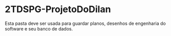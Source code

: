 # 2TDSPG-ProjetoDoDilan
Esta pasta deve ser usada para guardar planos, desenhos de engenharia do software e seu banco de dados.
